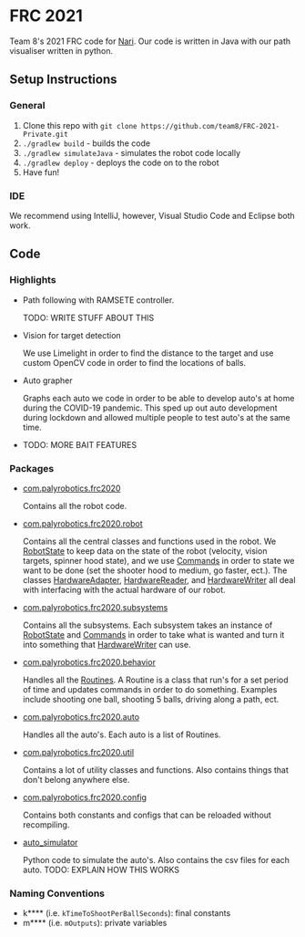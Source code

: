 # FRC 2021

Team 8's 2021 FRC code for [Nari](http://palyrobotics.com/robots/). Our code is written in Java with our path visualiser written in python.

## Setup Instructions

### General
1. Clone this repo with ``git clone https://github.com/team8/FRC-2021-Private.git``
2. ``./gradlew build`` - builds the code
3. ``./gradlew simulateJava`` - simulates the robot code locally
4. ``./gradlew deploy`` - deploys the code on to the robot
5. Have fun!

### IDE
We recommend using IntelliJ, however, Visual Studio Code and Eclipse both work.

## Code

### Highlights
* Path following with RAMSETE controller.
    
    TODO: WRITE STUFF ABOUT THIS

* Vision for target detection
    
    We use Limelight in order to find the distance to the target and use custom OpenCV code in order to find the 
    locations of balls.
  
* Auto grapher
    
    Graphs each auto we code in order to be able to develop auto's at home during the COVID-19 pandemic.
    This sped up out auto development during lockdown and allowed multiple people to test auto's at the same time.

* TODO: MORE BAIT FEATURES

### Packages
* [com.palyrobotics.frc2020](src/main/java/com/palyrobotics/frc2020)

    Contains all the robot code.
  
* [com.palyrobotics.frc2020.robot](src/main/java/com/palyrobotics/frc2020/robot)
    
    Contains all the central classes and functions used in the robot. We [RobotState](src/main/java/com/palyrobotics/frc2020/robot/RobotState.java) 
  to keep data on the state of the robot (velocity, vision targets, spinner hood state), and we use
  [Commands](src/main/java/com/palyrobotics/frc2020/robot/Commands.java) in order to state we want to be done
  (set the shooter hood to medium, go faster, ect.). The classes 
  [HardwareAdapter](src/main/java/com/palyrobotics/frc2020/robot/HardwareAdapter.java), 
  [HardwareReader](src/main/java/com/palyrobotics/frc2020/robot/HardwareReader.java), and
  [HardwareWriter](src/main/java/com/palyrobotics/frc2020/robot/HardwareWriter.java)
  all deal with interfacing with the  actual hardware of our robot.
  
* [com.palyrobotics.frc2020.subsystems](src/main/java/com/palyrobotics/frc2020/subsystems)
  
    Contains all the subsystems. Each subsystem takes an instance of [RobotState](src/main/java/com/palyrobotics/frc2020/robot/RobotState.java)
  and [Commands](src/main/java/com/palyrobotics/frc2020/robot/Commands.java) in order to take what is wanted
  and turn it into something that [HardwareWriter](src/main/java/com/palyrobotics/frc2020/robot/HardwareWriter.java) can use.
  
* [com.palyrobotics.frc2020.behavior](src/main/java/com/palyrobotics/frc2020/behavior)
  
    Handles all the [Routines](src/main/java/com/palyrobotics/frc2020/behavior/RoutineBase.java).
  A Routine is a class that run's for a set period of time and updates commands in order to do something.
  Examples include shooting one ball, shooting 5 balls, driving along a path, ect.

* [com.palyrobotics.frc2020.auto](src/main/java/com/palyrobotics/frc2020/auto)
  
    Handles all the auto's. Each auto is a list of Routines.

* [com.palyrobotics.frc2020.util](src/main/java/com/palyrobotics/frc2020/util)
  
    Contains a lot of utility classes and functions. Also contains things that don't belong anywhere else.

* [com.palyrobotics.frc2020.config](src/main/java/com/palyrobotics/frc2020/config)
  
    Contains both constants and configs that can be reloaded without recompiling.

* [auto_simulator](auto_simulator)
  
    Python code to simulate the auto's. Also contains the csv files for each auto. TODO: EXPLAIN HOW THIS WORKS

### Naming Conventions

* k**** (i.e. ``kTimeToShootPerBallSeconds``): final constants
* m**** (i.e. ``mOutputs``): private variables